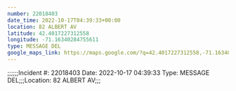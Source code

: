 ```yaml
---
number: 22018403
date_time: 2022-10-17T04:39:33+00:00
location: 82 ALBERT AV
latitude: 42.4017227312558
longitude: -71.16340284755611
type: MESSAGE DEL
google_maps_link: https://maps.google.com/?q=42.4017227312558,-71.16340284755611
---
```


;;;;;;Incident #: 22018403   Date: 2022-10-17 04:39:33    Type: MESSAGE DEL;;;Location: 82 ALBERT AV;;;
